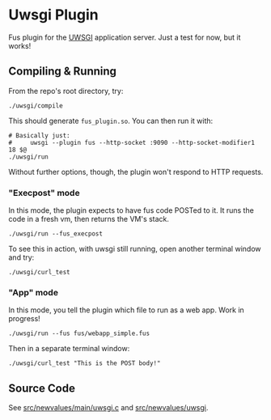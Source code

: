 # Uwsgi Plugin

Fus plugin for the [UWSGI](https://uwsgi-docs.readthedocs.io/en/latest/) application server.
Just a test for now, but it works!

## Compiling & Running

From the repo's root directory, try:

    ./uwsgi/compile

This should generate ``fus_plugin.so``.
You can then run it with:

    # Basically just:
    #     uwsgi --plugin fus --http-socket :9090 --http-socket-modifier1 18 $@
    ./uwsgi/run

Without further options, though, the plugin won't respond to HTTP requests.

### "Execpost" mode

In this mode, the plugin expects to have fus code POSTed to it.
It runs the code in a fresh vm, then returns the VM's stack.

    ./uwsgi/run --fus_execpost

To see this in action, with uwsgi still running, open another terminal window and try:

    ./uwsgi/curl_test

### "App" mode

In this mode, you tell the plugin which file to run as a web app.
Work in progress!

    ./uwsgi/run --fus fus/webapp_simple.fus

Then in a separate terminal window:

    ./uwsgi/curl_test "This is the POST body!"

## Source Code

See [src/newvalues/main/uwsgi.c](src/newvalues/main/uwsgi.c) and [src/newvalues/uwsgi](/src/newvalues/uwsgi).

